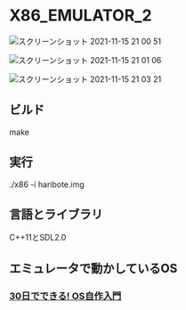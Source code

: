 # X86_EMULATOR_2
![スクリーンショット 2021-11-15 21 00 51](https://user-images.githubusercontent.com/61189782/141778688-1111dc4f-7057-4aa4-81d1-3c982a56c58e.png)

![スクリーンショット 2021-11-15 21 01 06](https://user-images.githubusercontent.com/61189782/141778695-87a2b344-9fb3-47f3-8804-2589154f0339.png)

![スクリーンショット 2021-11-15 21 03 21](https://user-images.githubusercontent.com/61189782/141778925-09c88b8d-ee9a-4aef-912a-65d7e3062d32.png)


<h2>ビルド</h2>
make

<h2>実行</h2>
./x86 -i haribote.img

<h2>言語とライブラリ</h2>
C++11とSDL2.0

<h2>エミュレータで動かしているOS</h2>
<h3><a href="https://www.amazon.co.jp/30%E6%97%A5%E3%81%A7%E3%81%A7%E3%81%8D%E3%82%8B-OS%E8%87%AA%E4%BD%9C%E5%85%A5%E9%96%80-%E5%B7%9D%E5%90%88-%E7%A7%80%E5%AE%9F/dp/4839919844/ref=pd_vtp_5/356-0188609-1667566?pd_rd_w=qrIxz&pf_rd_p=949e26f5-c2ef-4c96-bfde-49d7614d0317&pf_rd_r=FQQA4209JZRMHNABD541&pd_rd_r=2bdba9dc-9d7d-401a-b66c-053b098be917&pd_rd_wg=dpohq&pd_rd_i=4839919844&psc=1">30日でできる! OS自作入門</a></h3>
